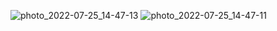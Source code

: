 
![photo_2022-07-25_14-47-13](https://user-images.githubusercontent.com/93983025/180770786-4dcd202d-8401-4ab0-9f81-ae843895cad7.jpg)
![photo_2022-07-25_14-47-11](https://user-images.githubusercontent.com/93983025/180770794-b30b8a8f-66ec-4e33-bf35-08965bf9b59b.jpg)
